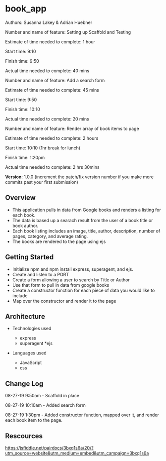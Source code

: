 # book_app


Authors: Susanna Lakey & Adrian Huebner

Number and name of feature: Setting up Scaffold and Testing

Estimate of time needed to complete: 1 hour

Start time: 9:10

Finish time: 9:50

Actual time needed to complete: 40 mins



Number and name of feature: Add a search form

Estimate of time needed to complete: 45 mins

Start time: 9:50

Finish time: 10:10

Actual time needed to complete: 20 mins



Number and name of feature: Render array of book items to page

Estimate of time needed to complete: 2 hours

Start time: 10:10 (1hr break for lunch)

Finish time: 1:20pm

Actual time needed to complete:  2 hrs 30mins



**Version**: 1.0.0 (increment the patch/fix version number if you make more commits past your first submission)

## Overview
* This application pulls in data from Google books and renders a listing for each book.
* The data is based up a searach result from the user of a book title or book author.
* Each book listing includes an image, title, author, description, number of pages, category, and average rating.
* The books are rendered to the page using ejs


## Getting Started
* Initialize npm and npm install express, superagent, and ejs.
* Create and listen to a PORT
* Create a form allowing a user to search by Title or Author
* Use that form to pull in data from google books
* Create a constructor function for each piece of data you would like to include
* Map over the constructor and render it to the page

## Architecture
* Technologies used
  * express
  * superagent
  *ejs

* Languages used
  * JavaScript
  * css

## Change Log
08-27-19 9:50am - Scaffold in place

08-27-19 10:10am - Added search form

08-27-19 1:30pm - Added constructor function, mapped over it, and render each book item to the page.

## Rescources
https://jsfiddle.net/pairdocs/3bxq1s6a/20/?utm_source=website&utm_medium=embed&utm_campaign=3bxq1s6a